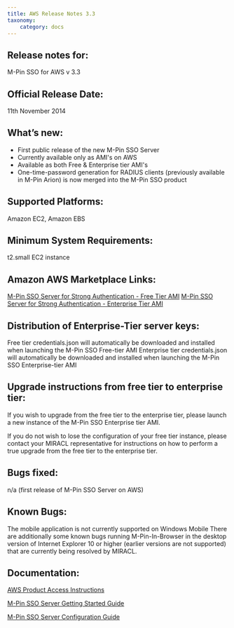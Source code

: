 ```yaml
---
title: AWS Release Notes 3.3
taxonomy:
    category: docs
---
```


## Release notes for:

M-Pin SSO for AWS v 3.3

## Official Release Date:

11th November 2014

## What’s new:

*   First public release of the new M-Pin SSO Server
*   Currently available only as AMI's on AWS
*   Available as both Free & Enterprise tier AMI's
*   One-time-password generation for RADIUS clients (previously available in M-Pin Arion) is now merged into the M-Pin SSO product

## Supported Platforms:

Amazon EC2, Amazon EBS

## Minimum System Requirements:

t2.small EC2 instance

## Amazon AWS Marketplace Links:

[M-Pin SSO Server for Strong Authentication - Free Tier AMI](https://aws.amazon.com/marketplace/pp/B00PB4WX64)
[M-Pin SSO Server for Strong Authentication - Enterprise Tier AMI](https://aws.amazon.com/marketplace/pp/B00PB4X0SY)

## Distribution of Enterprise-Tier server keys:

Free tier credentials.json will automatically be downloaded and installed when launching the M-Pin SSO Free-tier AMI
Enterprise tier credentials.json will automatically be downloaded and installed when launching the M-Pin SSO Enterprise-tier AMI

## Upgrade instructions from free tier to enterprise tier:

If you wish to upgrade from the free tier to the enterprise tier, please launch a new instance of the M-Pin SSO Enterprise tier AMI.

If you do not wish to lose the configuration of your free tier instance, please contact your MIRACL representative for instructions on how to perform a true upgrade from the free tier to the enterprise tier.

## Bugs fixed:

n/a (first release of M-Pin SSO Server on AWS)

## Known Bugs:

The mobile application is not currently supported on Windows Mobile
There are additionally some known bugs running M-Pin-In-Browser in the desktop version of Internet Explorer 10 or higher (earlier versions are not supported) that are currently being resolved by MIRACL.

## Documentation:

[AWS Product Access Instructions](/docs/m-pin-sso/access)

[M-Pin SSO Server Getting Started Guide](/docs/m-pin-sso/m-pin-sso-for-aws-getting-started-guide)

[M-Pin SSO Server Configuration Guide](/docs/m-pin-sso/m-pin-sso-configuration-guide)